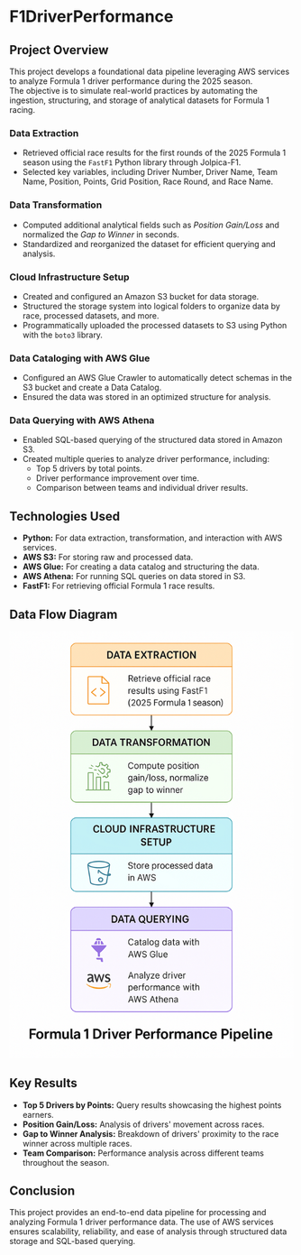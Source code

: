 # F1DriverPerformance

## Project Overview

This project develops a foundational data pipeline leveraging AWS services to analyze Formula 1 driver performance during the 2025 season.  
The objective is to simulate real-world practices by automating the ingestion, structuring, and storage of analytical datasets for Formula 1 racing.

### Data Extraction
- Retrieved official race results for the first rounds of the 2025 Formula 1 season using the `FastF1` Python library through Jolpica-F1.
- Selected key variables, including Driver Number, Driver Name, Team Name, Position, Points, Grid Position, Race Round, and Race Name.

### Data Transformation
- Computed additional analytical fields such as *Position Gain/Loss* and normalized the *Gap to Winner* in seconds.
- Standardized and reorganized the dataset for efficient querying and analysis.

### Cloud Infrastructure Setup
- Created and configured an Amazon S3 bucket for data storage.
- Structured the storage system into logical folders to organize data by race, processed datasets, and more.
- Programmatically uploaded the processed datasets to S3 using Python with the `boto3` library.

### Data Cataloging with AWS Glue
- Configured an AWS Glue Crawler to automatically detect schemas in the S3 bucket and create a Data Catalog.
- Ensured the data was stored in an optimized structure for analysis.

### Data Querying with AWS Athena
- Enabled SQL-based querying of the structured data stored in Amazon S3.
- Created multiple queries to analyze driver performance, including:
  - Top 5 drivers by total points.
  - Driver performance improvement over time.
  - Comparison between teams and individual driver results.

## Technologies Used
- **Python:** For data extraction, transformation, and interaction with AWS services.
- **AWS S3:** For storing raw and processed data.
- **AWS Glue:** For creating a data catalog and structuring the data.
- **AWS Athena:** For running SQL queries on data stored in S3.
- **FastF1:** For retrieving official Formula 1 race results.

## Data Flow Diagram

![Data Pipeline Diagram](https://github.com/danielAcl9/F1DriverPerformance/blob/main/others/data_pipeline_schema.png)

## Key Results
- **Top 5 Drivers by Points:** Query results showcasing the highest points earners.
- **Position Gain/Loss:** Analysis of drivers' movement across races.
- **Gap to Winner Analysis:** Breakdown of drivers' proximity to the race winner across multiple races.
- **Team Comparison:** Performance analysis across different teams throughout the season.

## Conclusion
This project provides an end-to-end data pipeline for processing and analyzing Formula 1 driver performance data. The use of AWS services ensures scalability, reliability, and ease of analysis through structured data storage and SQL-based querying.